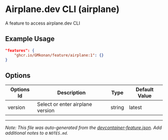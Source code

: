 
# Airplane.dev CLI (airplane)

A feature to access airplane.dev CLI

## Example Usage

```json
"features": {
    "ghcr.io/GMkonan/feature/airplane:1": {}
}
```

## Options

| Options Id | Description | Type | Default Value |
|-----|-----|-----|-----|
| version | Select or enter airplane version | string | latest |



---

_Note: This file was auto-generated from the [devcontainer-feature.json](https://github.com/GMkonan/feature/blob/main/src/airplane/devcontainer-feature.json).  Add additional notes to a `NOTES.md`._
